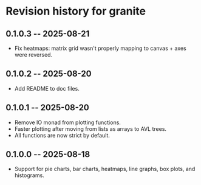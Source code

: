 # Revision history for granite

## 0.1.0.3 -- 2025-08-21

* Fix heatmaps: matrix grid wasn't properly mapping to canvas + axes were reversed.

## 0.1.0.2 -- 2025-08-20

* Add README to doc files.

## 0.1.0.1 -- 2025-08-20

* Remove IO monad from plotting functions.
* Faster plotting after moving from lists as arrays to AVL trees.
* All functions are now strict by default.

## 0.1.0.0 -- 2025-08-18

* Support for pie charts, bar charts, heatmaps, line graphs, box plots, and histograms.
